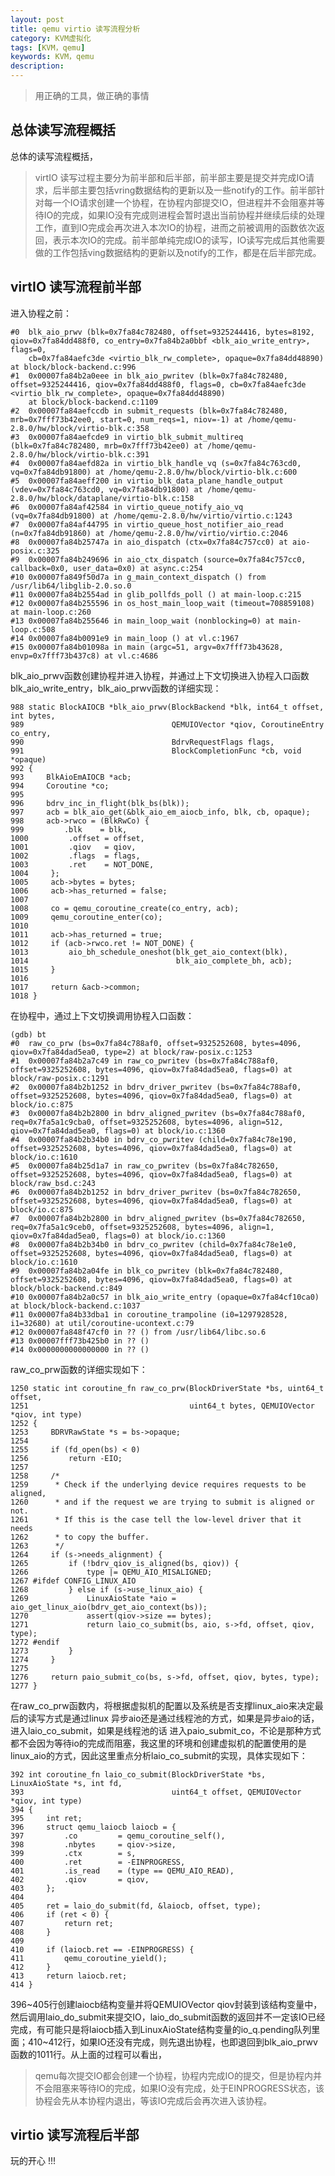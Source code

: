 ```yaml
---
layout: post
title: qemu virtio 读写流程分析
category: KVM虚拟化
tags: [KVM，qemu]
keywords: KVM，qemu
description: 
---
```


> 用正确的工具，做正确的事情

## 总体读写流程概括

总体的读写流程概括，

> virtIO 读写过程主要分为前半部和后半部，前半部主要是提交并完成IO请求，后半部主要包括vring数据结构的更新以及一些notify的工作。前半部针对每一个IO请求创建一个协程，在协程内部提交IO，但进程并不会阻塞并等待IO的完成，如果IO没有完成则进程会暂时退出当前协程并继续后续的处理工作，直到IO完成会再次进入本次IO的协程，进而之前被调用的函数依次返回，表示本次IO的完成。前半部单纯完成IO的读写，IO读写完成后其他需要做的工作包括ving数据结构的更新以及notify的工作，都是在后半部完成。

## virtIO 读写流程前半部

进入协程之前：

	#0  blk_aio_prwv (blk=0x7fa84c782480, offset=9325244416, bytes=8192, qiov=0x7fa84dd488f0, co_entry=0x7fa84b2a0bbf <blk_aio_write_entry>, flags=0, 
    	cb=0x7fa84aefc3de <virtio_blk_rw_complete>, opaque=0x7fa84dd48890) at block/block-backend.c:996
	#1  0x00007fa84b2a0eee in blk_aio_pwritev (blk=0x7fa84c782480, offset=9325244416, qiov=0x7fa84dd488f0, flags=0, cb=0x7fa84aefc3de <virtio_blk_rw_complete>, opaque=0x7fa84dd48890)
    	at block/block-backend.c:1109
	#2  0x00007fa84aefccdb in submit_requests (blk=0x7fa84c782480, mrb=0x7fff73b42ee0, start=0, num_reqs=1, niov=-1) at /home/qemu-2.8.0/hw/block/virtio-blk.c:358
	#3  0x00007fa84aefcde9 in virtio_blk_submit_multireq (blk=0x7fa84c782480, mrb=0x7fff73b42ee0) at /home/qemu-2.8.0/hw/block/virtio-blk.c:391
	#4  0x00007fa84aefd82a in virtio_blk_handle_vq (s=0x7fa84c763cd0, vq=0x7fa84db91800) at /home/qemu-2.8.0/hw/block/virtio-blk.c:600
	#5  0x00007fa84aeff200 in virtio_blk_data_plane_handle_output (vdev=0x7fa84c763cd0, vq=0x7fa84db91800) at /home/qemu-2.8.0/hw/block/dataplane/virtio-blk.c:158
	#6  0x00007fa84af42584 in virtio_queue_notify_aio_vq (vq=0x7fa84db91800) at /home/qemu-2.8.0/hw/virtio/virtio.c:1243
	#7  0x00007fa84af44795 in virtio_queue_host_notifier_aio_read (n=0x7fa84db91860) at /home/qemu-2.8.0/hw/virtio/virtio.c:2046
	#8  0x00007fa84b25747a in aio_dispatch (ctx=0x7fa84c757cc0) at aio-posix.c:325
	#9  0x00007fa84b249696 in aio_ctx_dispatch (source=0x7fa84c757cc0, callback=0x0, user_data=0x0) at async.c:254
	#10 0x00007fa849f50d7a in g_main_context_dispatch () from /usr/lib64/libglib-2.0.so.0
	#11 0x00007fa84b2554ad in glib_pollfds_poll () at main-loop.c:215
	#12 0x00007fa84b255596 in os_host_main_loop_wait (timeout=708859108) at main-loop.c:260
	#13 0x00007fa84b255646 in main_loop_wait (nonblocking=0) at main-loop.c:508
	#14 0x00007fa84b0091e9 in main_loop () at vl.c:1967
	#15 0x00007fa84b01098a in main (argc=51, argv=0x7fff73b43628, envp=0x7fff73b437c8) at vl.c:4686

blk\_aio\_prwv函数创建协程并进入协程，并通过上下文切换进入协程入口函数blk\_aio\_write\_entry，blk\_aio\_prwv函数的详细实现：

	988 static BlockAIOCB *blk_aio_prwv(BlockBackend *blk, int64_t offset, int bytes,
	989                                 QEMUIOVector *qiov, CoroutineEntry co_entry,
	990                                 BdrvRequestFlags flags,
	991                                 BlockCompletionFunc *cb, void *opaque)
	992 {
	993     BlkAioEmAIOCB *acb;
	994     Coroutine *co;
	995 
	996     bdrv_inc_in_flight(blk_bs(blk));
	997     acb = blk_aio_get(&blk_aio_em_aiocb_info, blk, cb, opaque);
	998     acb->rwco = (BlkRwCo) {
	999         .blk    = blk,
	1000         .offset = offset,
	1001         .qiov   = qiov,
	1002         .flags  = flags,
	1003         .ret    = NOT_DONE,
	1004     };
	1005     acb->bytes = bytes;
	1006     acb->has_returned = false;
	1007 
	1008     co = qemu_coroutine_create(co_entry, acb);
	1009     qemu_coroutine_enter(co);
	1010 
	1011     acb->has_returned = true;
	1012     if (acb->rwco.ret != NOT_DONE) {
	1013         aio_bh_schedule_oneshot(blk_get_aio_context(blk),
	1014                                 blk_aio_complete_bh, acb);
	1015     }
	1016 
	1017     return &acb->common;
	1018 }

在协程中，通过上下文切换调用协程入口函数：
	
	(gdb) bt
	#0  raw_co_prw (bs=0x7fa84c788af0, offset=9325252608, bytes=4096, qiov=0x7fa84dad5ea0, type=2) at block/raw-posix.c:1253
	#1  0x00007fa84b2a7c49 in raw_co_pwritev (bs=0x7fa84c788af0, offset=9325252608, bytes=4096, qiov=0x7fa84dad5ea0, flags=0) at block/raw-posix.c:1291
	#2  0x00007fa84b2b1252 in bdrv_driver_pwritev (bs=0x7fa84c788af0, offset=9325252608, bytes=4096, qiov=0x7fa84dad5ea0, flags=0) at block/io.c:875
	#3  0x00007fa84b2b2800 in bdrv_aligned_pwritev (bs=0x7fa84c788af0, req=0x7fa5a1c9cba0, offset=9325252608, bytes=4096, align=512, qiov=0x7fa84dad5ea0, flags=0) at block/io.c:1360
	#4  0x00007fa84b2b34b0 in bdrv_co_pwritev (child=0x7fa84c78e190, offset=9325252608, bytes=4096, qiov=0x7fa84dad5ea0, flags=0) at block/io.c:1610
	#5  0x00007fa84b25d1a7 in raw_co_pwritev (bs=0x7fa84c782650, offset=9325252608, bytes=4096, qiov=0x7fa84dad5ea0, flags=0) at block/raw_bsd.c:243
	#6  0x00007fa84b2b1252 in bdrv_driver_pwritev (bs=0x7fa84c782650, offset=9325252608, bytes=4096, qiov=0x7fa84dad5ea0, flags=0) at block/io.c:875
	#7  0x00007fa84b2b2800 in bdrv_aligned_pwritev (bs=0x7fa84c782650, req=0x7fa5a1c9ceb0, offset=9325252608, bytes=4096, align=1, qiov=0x7fa84dad5ea0, flags=0) at block/io.c:1360
	#8  0x00007fa84b2b34b0 in bdrv_co_pwritev (child=0x7fa84c78e1e0, offset=9325252608, bytes=4096, qiov=0x7fa84dad5ea0, flags=0) at block/io.c:1610
	#9  0x00007fa84b2a04fe in blk_co_pwritev (blk=0x7fa84c782480, offset=9325252608, bytes=4096, qiov=0x7fa84dad5ea0, flags=0) at block/block-backend.c:849
	#10 0x00007fa84b2a0c57 in blk_aio_write_entry (opaque=0x7fa84cf10ca0) at block/block-backend.c:1037
	#11 0x00007fa84b33dba1 in coroutine_trampoline (i0=1297928528, i1=32680) at util/coroutine-ucontext.c:79
	#12 0x00007fa848f47cf0 in ?? () from /usr/lib64/libc.so.6
	#13 0x00007fff73b425b0 in ?? ()
	#14 0x0000000000000000 in ?? ()

raw\_co\_prw函数的详细实现如下：

	1250 static int coroutine_fn raw_co_prw(BlockDriverState *bs, uint64_t offset,
	1251                                    uint64_t bytes, QEMUIOVector *qiov, int type)
	1252 {
	1253     BDRVRawState *s = bs->opaque;
	1254 
	1255     if (fd_open(bs) < 0)
	1256         return -EIO;
	1257 
	1258     /*
	1259      * Check if the underlying device requires requests to be aligned,
	1260      * and if the request we are trying to submit is aligned or not.
	1261      * If this is the case tell the low-level driver that it needs
	1262      * to copy the buffer.
	1263      */
	1264     if (s->needs_alignment) {
	1265         if (!bdrv_qiov_is_aligned(bs, qiov)) {
	1266             type |= QEMU_AIO_MISALIGNED;
	1267 #ifdef CONFIG_LINUX_AIO
	1268         } else if (s->use_linux_aio) {
	1269             LinuxAioState *aio = aio_get_linux_aio(bdrv_get_aio_context(bs));
	1270             assert(qiov->size == bytes);
	1271             return laio_co_submit(bs, aio, s->fd, offset, qiov, type);
	1272 #endif
	1273         }
	1274     }
	1275 
	1276     return paio_submit_co(bs, s->fd, offset, qiov, bytes, type);
	1277 }

在raw\_co\_prw函数内，将根据虚拟机的配置以及系统是否支撑linux\_aio来决定最后的读写方式是通过linux 异步aio还是通过线程池的方式，如果是异步aio的话，进入laio\_co\_submit，如果是线程池的话 进入paio\_submit\_co，不论是那种方式都不会因为等待io的完成而阻塞，我这里的环境和创建虚拟机的配置使用的是linux\_aio的方式，因此这里重点分析laio\_co\_submit的实现，具体实现如下：

	392 int coroutine_fn laio_co_submit(BlockDriverState *bs, LinuxAioState *s, int fd,
	393                                 uint64_t offset, QEMUIOVector *qiov, int type)
	394 {
	395     int ret;
	396     struct qemu_laiocb laiocb = {
	397         .co         = qemu_coroutine_self(),
	398         .nbytes     = qiov->size,
	399         .ctx        = s,
	400         .ret        = -EINPROGRESS,
	401         .is_read    = (type == QEMU_AIO_READ),
	402         .qiov       = qiov,
	403     };
	404 
	405     ret = laio_do_submit(fd, &laiocb, offset, type);
	406     if (ret < 0) {
	407         return ret;
	408     }
	409 
	410     if (laiocb.ret == -EINPROGRESS) {
	411         qemu_coroutine_yield();
	412     }
	413     return laiocb.ret;
	414 }

396~405行创建laiocb结构变量并将QEMUIOVector qiov封装到该结构变量中，然后调用laio\_do\_submit来提交IO，laio\_do\_submit函数的返回并不一定该IO已经完成，有可能只是将laiocb插入到LinuxAioState结构变量的io\_q.pending队列里面；410~412行，如果IO还没有完成，则先退出协程，也即退回到blk\_aio\_prwv函数的1011行。从上面的过程可以看出，

> qemu每次提交IO都会创建一个协程，协程内完成IO的提交，但是协程内并不会阻塞来等待IO的完成，如果IO没有完成，处于EINPROGRESS状态，该协程会先从本协程内退出，等该IO完成后会再次进入该协程。




## virtio 读写流程后半部



	



玩的开心 !!!
